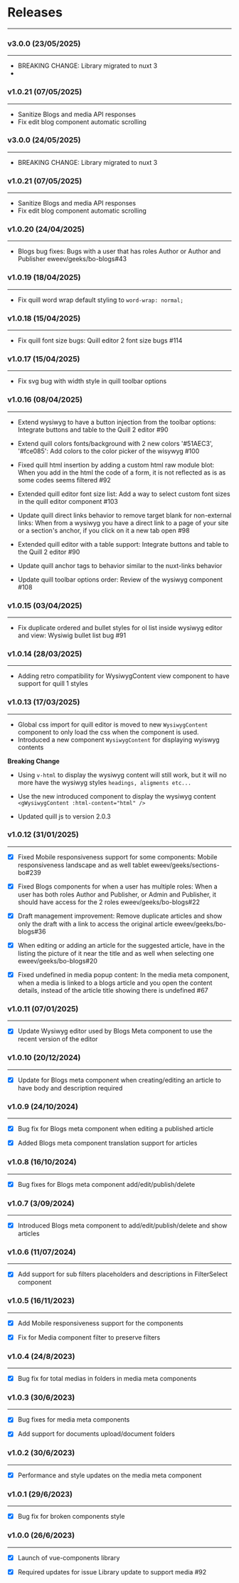 # Releases

---

### v3.0.0 (23/05/2025)

---

- BREAKING CHANGE: Library migrated to nuxt 3
- 

### v1.0.21 (07/05/2025)

---

- Sanitize Blogs and media API responses
- Fix edit blog component automatic scrolling 


### v3.0.0 (24/05/2025)

---

- BREAKING CHANGE: Library migrated to nuxt 3



### v1.0.21 (07/05/2025)

---

- Sanitize Blogs and media API responses
- Fix edit blog component automatic scrolling 


### v1.0.20 (24/04/2025)

---

- Blogs bug fixes: Bugs with a user that has roles Author or Author and Publisher eweev/geeks/bo-blogs#43


### v1.0.19 (18/04/2025)

---

- Fix quill word wrap default styling to `word-wrap: normal;`


### v1.0.18 (15/04/2025)

---

- Fix quill font size bugs: Quill editor 2 font size bugs #114 


### v1.0.17 (15/04/2025)

---

- Fix svg bug with width style in quill toolbar options


### v1.0.16 (08/04/2025)

---

- Extend wysiwyg to have a button injection from the toolbar options: Integrate buttons and table to the Quill 2 editor #90

- Extend quill colors fonts/background with 2 new colors '#51AEC3', '#fce085': Add colors to the color picker of the wisywyg #100

- Fixed quill html insertion by adding a custom html raw module blot: When you add in the html the code of a form, it is not reflected as is as some codes seems filtered #92

- Extended quill editor font size list: Add a way to select custom font sizes in the quill editor component #103

- Update quill direct links behavior to remove target blank for non-external links: When from a wysiwyg you have a direct link to a page of your site or a section's anchor, if you click on it a new tab open #98

- Extended quill editor with a table support: Integrate buttons and table to the Quill 2 editor #90

- Update quill anchor tags to behavior similar to the nuxt-links behavior

- Update quill toolbar options order: Review of the wysiwyg component #108 

### v1.0.15 (03/04/2025)

---

- Fix duplicate ordered and bullet styles for ol list inside wysiwyg editor and view: Wysiwig bullet list bug #91


### v1.0.14 (28/03/2025)

---

- Adding retro compatibility for WysiwygContent view component to have support for quill 1 styles 


### v1.0.13 (17/03/2025)

---

- Global css import for quill editor is moved to new `WysiwygContent` component to only load the css when the component is used.
- Introduced a new component `WysiwygContent` for displaying wyiswyg contents

**Breaking Change**
- Using `v-html` to display the wysiwyg content will still work, but it will no more have the wysiwyg styles `headings, aligments etc...`
- Use the new introduced component to display the wysiwyg content
  `<gWysiwygContent :html-content="html" />`


- Updated quill js to version 2.0.3

### v1.0.12 (31/01/2025)

---

- [x] Fixed Mobile responsiveness support for some components: Mobile responsiveness landscape and as well tablet eweev/geeks/sections-bo#239

- [x] Fixed Blogs components for when a user has multiple roles: When a user has both roles Author and Publisher, or Admin and Publisher, it should have access for the 2 roles eweev/geeks/bo-blogs#22

- [x] Draft management improvement: Remove duplicate articles and show only the draft with a link to access the original article eweev/geeks/bo-blogs#36

- [x] When editing or adding an article for the suggested article, have in the listing the picture of it near the title and as well when selecting one eweev/geeks/bo-blogs#20

- [x] Fixed undefined in media popup content: In the media meta component, when a media is linked to a blogs article and you open the content details, instead of the article title showing there is undefined #67


### v1.0.11 (07/01/2025)

---

- [x] Update Wysiwyg editor used by Blogs Meta component to use the recent version of the editor



### v1.0.10 (20/12/2024)

---

- [x] Update for Blogs meta component when creating/editing an article to have body and description required


### v1.0.9 (24/10/2024)

---

- [x] Bug fix for Blogs meta component when editing a published article

- [x] Added Blogs meta component translation support for articles


### v1.0.8 (16/10/2024)

---

- [x] Bug fixes for Blogs meta component add/edit/publish/delete



### v1.0.7 (3/09/2024)

---

- [x] Introduced Blogs meta component to add/edit/publish/delete and show articles



### v1.0.6 (11/07/2024)

---

- [x] Add support for sub filters placeholders and descriptions in FilterSelect component


### v1.0.5 (16/11/2023)

---

- [x] Add Mobile responsiveness support for the components

- [x] Fix for Media component filter to preserve filters


### v1.0.4 (24/8/2023)

---

- [x] Bug fix for total medias in folders in media meta components



### v1.0.3 (30/6/2023)

---

- [x] Bug fixes for media meta components

- [x] Add support for documents upload/document folders



### v1.0.2 (30/6/2023)

---

- [x] Performance and style updates on the media meta component


### v1.0.1 (29/6/2023)

---

- [x] Bug fix for broken components style


### v1.0.0 (26/6/2023)

---

- [x] Launch of vue-components library

- [x] Required updates for issue Library update to support media #92